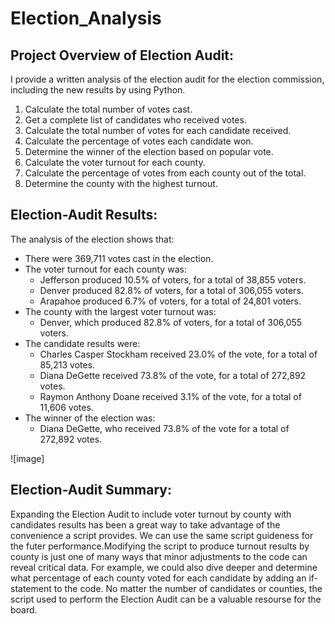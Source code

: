 # Election_Analysis
## Project Overview of Election Audit:
 I provide a written analysis of the election audit for the election commission, including the new results by using Python.

1. Calculate the total number of votes cast.
2. Get a complete list of candidates who received votes.
3. Calculate the total number of votes for each candidate received. 
4. Calculate the percentage of votes each candidate won.
5. Determine the winner of the election based on popular vote.
6. Calculate the voter turnout for each county.
7. Calculate the percentage of votes from each county out of the total.
8. Determine the county with the highest turnout.
## Election-Audit Results: 
The analysis of the election shows that:
- There were 369,711 votes cast in the election.
- The voter turnout for each county was:
    - Jefferson produced 10.5% of voters, for a total of 38,855 voters.
    - Denver produced 82.8% of voters, for a total of 306,055 voters.
    - Arapahoe produced 6.7% of voters, for a total of 24,801 voters.
- The county with the largest voter turnout was:
    - Denver, which produced 82.8% of voters, for a total of 306,055 voters.
- The candidate results were:
    - Charles Casper Stockham received 23.0% of the vote, for a total of  85,213 votes.
    - Diana DeGette received 73.8% of the vote, for a total of 272,892 votes.
    - Raymon Anthony Doane received 3.1% of the vote, for a total of 11,606 votes.
- The winner of the election was:
    - Diana DeGette, who received 73.8% of the vote for a total of 272,892 votes.
  
![image]
 

## Election-Audit Summary: 
Expanding the Election Audit to include voter turnout by county with candidates results has been a great way to take advantage of the convenience a script provides.
We can use the same script guideness for the futer performance.Modifying the script to produce turnout results by county is just one of many ways that minor adjustments to the code can reveal critical data. 
For example, we could also dive deeper and determine what percentage of each county voted for each candidate by adding an if-statement to the code. No matter the number of candidates or counties, the script used to perform the Election Audit can be a valuable resourse for the board. 
   
